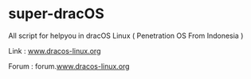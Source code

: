 # super-dracOS

All script for helpyou in dracOS Linux ( Penetration OS From Indonesia )

Link : www.dracos-linux.org

Forum : forum.www.dracos-linux.org


